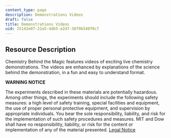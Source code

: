 ```yaml
---
content_type: page
description: Demonstrations Videos
draft: false
title: Demonstrations Videos
uid: 25142e07-22a5-4db5-a2d7-38f9b540f0c7
---
```

## **Resource Description**

Chemistry Behind the Magic features videos of exciting live chemistry demonstrations. The videos are enhanced by explanations of the science behind the demonstration, in a fun and easy to understand format.

**WARNING NOTICE**

The experiments described in these materials are potentially hazardous. Among other things, the experiments should include the following safety measures: a high level of safety training, special facilities and equipment, the use of proper personal protective equipment, and supervision by appropriate individuals. You bear the sole responsibility, liability, and risk for the implementation of such safety procedures and measures. MIT and Dow shall have no responsibility, liability, or risk for the content or implementation of any of the material presented. [Legal Notice](https://old.ocw.mit.edu/terms)